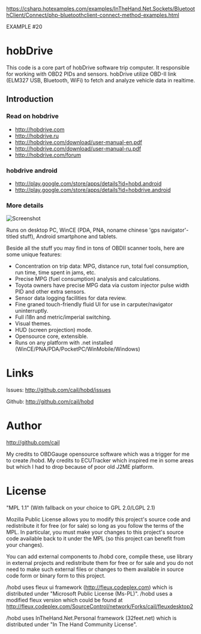 https://csharp.hotexamples.com/examples/InTheHand.Net.Sockets/BluetoothClient/Connect/php-bluetoothclient-connect-method-examples.html


EXAMPLE #20


# hobDrive

  This code is a core part of hobDrive software trip computer.
  It responsible for working with OBD2 PIDs and sensors.
  hobDrive utilize OBD-II link (ELM327 USB, Bluetooth, WiFi) to fetch and analyze vehicle data in realtime.

## Introduction

###  Read on hobdrive
  
  *  http://hobdrive.com
  *  http://hobdrive.ru
  *  http://hobdrive.com/download/user-manual-en.pdf
  *  http://hobdrive.com/download/user-manual-ru.pdf
  *  http://hobdrive.com/forum
    
### hobdrive android

  *  http://play.google.com/store/apps/details?id=hobd.android
  *  http://play.google.com/store/apps/details?id=hobdrive.android

### More details

  ![Screenshot](https://github.com/downloads/cail/hobd/s2_e.png)

  Runs on desktop PC, WinCE (PDA, PNA, noname chinese 'gps navigator'-titled stuff), Android smartphone and tablets.

  Beside all the stuff you may find in tons of OBDII scanner tools, here are some unique features:

  - Concentration on trip data: MPG, distance run, total fuel consumption, run time, time spent in jams, etc.
  - Precise MPG (fuel consumption) analysis and calculations.
  - Toyota owners have precise MPG data via custom injector pulse width PID and other extra sensors.
  - Sensor data logging facilities for data review.
  - Fine graned touch-friendly fluid UI for use in carputer/navigator uninterruptly.
  - Full i18n and metric/imperial switching.
  - Visual themes.
  - HUD (screen projection) mode.
  - Opensource core, extensible.
  - Runs on any platform with .net installed (WinCE/PNA/PDA/PocketPC/WinMobile/Windows)

 Links
==============

  Issues: http://github.com/cail/hobd/issues

  Github: http://github.com/cail/hobd

 Author
==============
  http://github.com/cail

  My credits to OBDGauge opensource software which was a trigger for me
  to create /hobd. My credits to ECUTracker which inspired me in some areas
  but which I had to drop because of poor old J2ME platform.

 License
==============
  "MPL 1.1" (With fallback on your choice to GPL 2.0/LGPL 2.1)

  Mozilla Public License allows you to modify this project's source code
  and redistribute it for free (or for sale) so long as you follow the terms
  of the MPL. In particular, you must make your changes to this project's
  source code available back to it under the MPL (so this project can benefit
  from your changes).

  You can add external components to /hobd core, compile these, use library
  in external projects and redistribute them for free or for sale and you
  do not need to make such external files or changes to them available in
  source code form or binary form to this project.

  /hobd uses fleux ui framework (http://fleux.codeplex.com) which is distributed under
  "Microsoft Public License (Ms-PL)". /hobd uses a modified fleux version which could be found at
  http://fleux.codeplex.com/SourceControl/network/Forks/cail/fleuxdesktop2

  /hobd uses InTheHand.Net.Personal framework (32feet.net) which is distributed under
  "In The Hand Community License".
